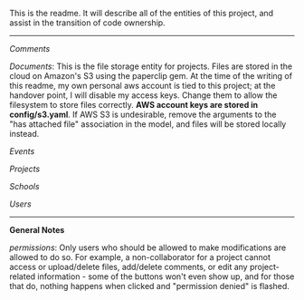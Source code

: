 
This is the readme. It will describe all of the entities of this project, and assist in the transition of code ownership.

-----

*Comments*

*Documents*: This is the file storage entity for projects. Files are stored in the cloud on Amazon's S3 using the paperclip gem. At the time of the writing of this readme, my own personal aws account is tied to this project; at the handover point, I will disable my access keys. Change them to allow the filesystem to store files correctly. __AWS account keys are stored in config/s3.yaml__. If AWS S3 is undesirable, remove the arguments to the "has attached file" association in the model, and files will be stored locally instead.

*Events*


*Projects*


*Schools*


*Users*


-----
**General Notes**

*permissions*: Only users who should be allowed to make modifications are allowed to do so. For example, a non-collaborator for a project cannot access or upload/delete files, add/delete comments, or edit any project-related information - some of the buttons won't even show up, and for those that do, nothing happens when clicked and "permission denied" is flashed.
